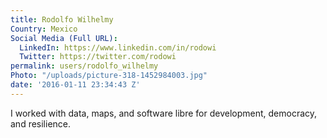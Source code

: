 ```yaml
---
title: Rodolfo Wilhelmy
Country: Mexico
Social Media (Full URL):
  LinkedIn: https://www.linkedin.com/in/rodowi
  Twitter: https://twitter.com/rodowi
permalink: users/rodolfo_wilhelmy
Photo: "/uploads/picture-318-1452984003.jpg"
date: '2016-01-11 23:34:43 Z'
---
```

I worked with data, maps, and software libre for development, democracy, and resilience.
